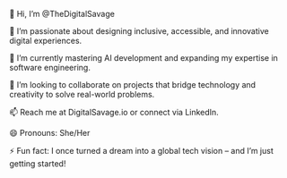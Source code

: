 👋 Hi, I’m @TheDigitalSavage

👀 I’m passionate about designing inclusive, accessible, and innovative digital experiences.

🌱 I’m currently mastering AI development and expanding my expertise in software engineering.

💞️ I’m looking to collaborate on projects that bridge technology and creativity to solve real-world problems.

📫 Reach me at DigitalSavage.io or connect via LinkedIn.

😄 Pronouns: She/Her

⚡ Fun fact: I once turned a dream into a global tech vision – and I’m just getting started!

<!---
TheDigitalSavage/TheDigitalSavage is a ✨ special ✨ repository because its `README.md` (this file) appears on your GitHub profile.
You can click the Preview link to take a look at your changes.
--->
